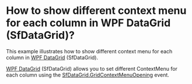 # How to show different context menu for each column in WPF DataGrid (SfDataGrid)?

This example illustrates how to show different context menu for each column in [WPF DataGrid](https://www.syncfusion.com/wpf-ui-controls/datagrid) (SfDataGrid).

[WPF DataGrid](https://www.syncfusion.com/wpf-ui-controls/datagrid) (SfDataGrid) allows you to set different ContextMenu for each column using the [SfDataGrid.GridContextMenuOpening](http://help.syncfusion.com/cr/cref_files/wpf/Syncfusion.SfGrid.WPF~Syncfusion.UI.Xaml.Grid.SfDataGrid~GridContextMenuOpening_EV.html) event.
